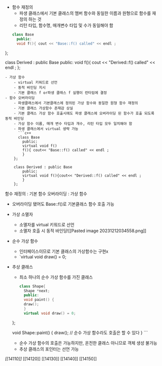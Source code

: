 - 함수 재정의
	- 파생 클래스에서 기본 클래스의 멤버 함수와 동일한 이름과 원형으로 함수를 재정의 하는 것
	- 리턴 타입, 함수명, 매개변수 타입 및 수가 동일해야 함
  ```c++
  class Base
	public:
	void f(){ cout << "Base::f() called" << endl ;
};

class Derived : public Base
	public:
	void f(){ cout << "Derived::f() called" << endl ;
};
```
- 가상 함수
	- virtual 키워드로 선언
	- 동적 바인딩 지시
	- 기본 클래스 f or파생 클래스 f 실행이 런타임에 결정
- 함수 오버라이딩
	- 파생클래스에서 기본클래스에 정의된 가상 함수와 동일한 원형 함수 재정의
	- 기본 클래스 가상함수 존재감 상실
	- 기본 클래스 가상 함수 호출시에도 파생 클래스에 오버라이딩 된 함수가 호출 되도록 동적 바인딩
	- 가상 함수 이름, 매개 변수 타입과 개수, 리턴 타입 모두 일치해야 함
	- 파생 클래스에서 virtual 생략 가능
	  ```c++
	  class Base
		public:
		virtual void f()
		f(){ cout<< "Base::f() called" << endl ;
		}
	};
	
	class Derived : public Base
		public:
		virtual void f(){cout<< "Derived::f() called" << endl ;
		}
	};
```
함수 재정의 : 기본 함수
오버라이딩 : 가상 함수
- 오버라이딩 됐어도 Base::f()로 기본클래스 함수 호출 가능
- 가상 소멸자
	- 소멸자를 virtual 키워드로 선언
	- 소멸자 호출 시 동적 바인딩![[Pasted image 20231212034558.png]]
- 순수 가상 함수
	- 인터페이스이므로 기본 클래스의 가상함수는 구현x
	- `virtual void draw() = 0;
- 추상 클래스
	- 최소 하나의 순수 가상 함수를 가진 클래스
	  ```c++
	  class Shape{
		Shape *next;
		public:
		void paint() {
		draw();
		}
		virtual void draw() = 0;
	};
	
	void Shape::paint() {
		draw(); //
순수 가상 함수라도 호출은 할 수 있다
	}
	  ```
	- 순수 가상 함수의 호출은 가능하지만, 온전한 클래스 아니므로 객체 생성 불가능
	- 추상 클래스의 포인터는 선언 가능

*[[14110]]* 
[[14120]] 
[[14130]] 
[[14140]] 
[[14150]] 
